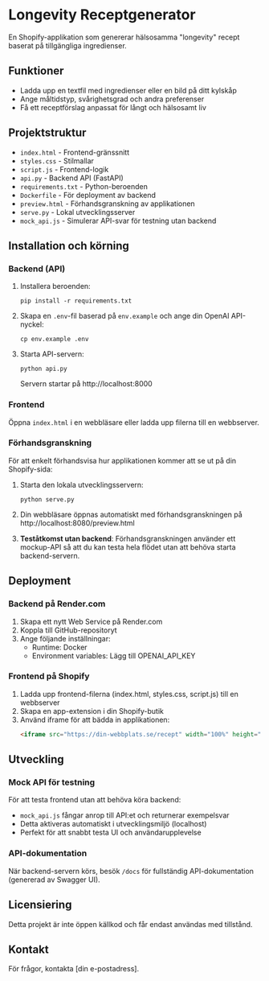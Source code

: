 # Longevity Receptgenerator

En Shopify-applikation som genererar hälsosamma "longevity" recept baserat på tillgängliga ingredienser.

## Funktioner

- Ladda upp en textfil med ingredienser eller en bild på ditt kylskåp
- Ange måltidstyp, svårighetsgrad och andra preferenser
- Få ett receptförslag anpassat för långt och hälsosamt liv

## Projektstruktur

- `index.html` - Frontend-gränssnitt
- `styles.css` - Stilmallar
- `script.js` - Frontend-logik
- `api.py` - Backend API (FastAPI)
- `requirements.txt` - Python-beroenden
- `Dockerfile` - För deployment av backend
- `preview.html` - Förhandsgranskning av applikationen
- `serve.py` - Lokal utvecklingsserver
- `mock_api.js` - Simulerar API-svar för testning utan backend

## Installation och körning

### Backend (API)

1. Installera beroenden:
   ```
   pip install -r requirements.txt
   ```

2. Skapa en `.env`-fil baserad på `env.example` och ange din OpenAI API-nyckel:
   ```
   cp env.example .env
   ```

3. Starta API-servern:
   ```
   python api.py
   ```
   
   Servern startar på http://localhost:8000

### Frontend

Öppna `index.html` i en webbläsare eller ladda upp filerna till en webbserver.

### Förhandsgranskning

För att enkelt förhandsvisa hur applikationen kommer att se ut på din Shopify-sida:

1. Starta den lokala utvecklingsservern:
   ```
   python serve.py
   ```

2. Din webbläsare öppnas automatiskt med förhandsgranskningen på http://localhost:8080/preview.html

3. **Teståtkomst utan backend**: Förhandsgranskningen använder ett mockup-API så att du kan testa hela flödet utan att behöva starta backend-servern.

## Deployment

### Backend på Render.com

1. Skapa ett nytt Web Service på Render.com
2. Koppla till GitHub-repositoryt
3. Ange följande inställningar:
   - Runtime: Docker
   - Environment variables: Lägg till OPENAI_API_KEY

### Frontend på Shopify

1. Ladda upp frontend-filerna (index.html, styles.css, script.js) till en webbserver
2. Skapa en app-extension i din Shopify-butik
3. Använd iframe för att bädda in applikationen:
   ```html
   <iframe src="https://din-webbplats.se/recept" width="100%" height="650px" frameborder="0"></iframe>
   ```

## Utveckling

### Mock API för testning

För att testa frontend utan att behöva köra backend:
- `mock_api.js` fångar anrop till API:et och returnerar exempelsvar
- Detta aktiveras automatiskt i utvecklingsmiljö (localhost)
- Perfekt för att snabbt testa UI och användarupplevelse

### API-dokumentation

När backend-servern körs, besök `/docs` för fullständig API-dokumentation (genererad av Swagger UI).

## Licensiering

Detta projekt är inte öppen källkod och får endast användas med tillstånd.

## Kontakt

För frågor, kontakta [din e-postadress]. 